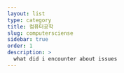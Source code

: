 ```yaml
---
layout: list
type: category
title: 컴퓨터공학
slug: computersciense
sidebar: true
order: 1
description: >
  what did i encounter about issues
---
```

